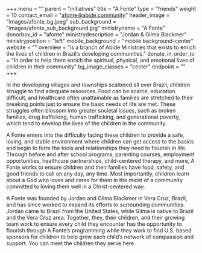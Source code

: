 +++
menu = ""
parent = "initiatives"
title = "A Fonte"
type = "friends"
weight = 10
contact_email = "afonte@abide.community"
header_image = "images/afonte_bg.jpeg"
sub_background = "images/afonte_sub_background.jpg"
ministryname = "A Fonte"
donorbox_id = "afonte"
ministrydescription = "Jordan & Gilma Blackmer"
ministryposition = "left"
mobile_background = "mobile background-center"
website = ""
overview = "is a branch of Abide Ministries that exists to enrich the lives of children in Brazil’s developing communities."
donate_in_order_to = "In order to help them enrich the spiritual, physical, and emotional lives of children in their community"
bg_image_classes = "center"
endpoint = ""
+++

In the developing villages and townships scattered all over Brazil, children struggle to find adequate resources. Food can be scarce, education difficult, and healthcare often unattainable as families are stretched to their breaking points just to ensure the basic needs of life are met. These struggles often blossom into greater societal issues, such as broken families, drug trafficking, human trafficking, and generational poverty, which tend to envelop the lives of the children in the community.

A Fonte enters into the difficulty facing these children to provide a safe, loving, and stable environment where children can get access to the basics and begin to form the tools and relationships they need to flourish in life. Through before and after school programs, parenting courses, employment opportunities, healthcare partnerships, child-centered therapy, and more, A Fonte works to ensure children and their families have food, safety, and good friends to call on any day, any time. Most importantly, children learn about a God who loves and cares for them in the midst of a community committed to loving them well in a Christ-centered way.

A Fonte was founded by Jordan and Gilma Blackmer in Vera Cruz, Brazil, and has since worked to expand its efforts to surrounding communities. Jordan came to Brazil from the United States, while Gilma is native to Brazil and the Vera Cruz area. Together, they, their children, and their growing team work to ensure every child they encounter has the opportunity to flourish through A Fonte’s programming while they work to find U.S. based sponsors for children to help grow each child’s network of compassion and support. You can meet the children they serve here.